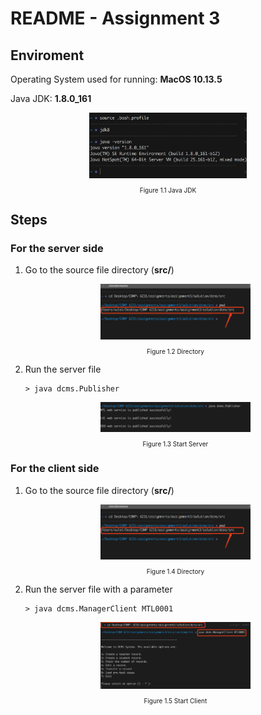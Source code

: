 # README - Assignment 3

## Enviroment

Operating System used for running:	**MacOS 10.13.5**

Java JDK: **1.8.0_161**

<div align=center>
<img alt="JDK" src="report/images/jdk8.png" width="50%" height="50%">
<p style="font-size:10px;font-color:#969696">Figure 1.1 Java JDK</p>
</div>

## Steps

### For the server side

1. Go to the source file directory (**src/**)

	<div align=center>
	<img alt="RUN Directory" src="report/images/run_dir.png" width="50%" height="50%">
	<p style="font-size:10px;font-color:#969696">Figure 	1.2 Directory</p>
	</div>

2. Run the server file

	```
	> java dcms.Publisher
	```

	<div align=center>
	<img alt="Start Server" src="report/images/start_server.png" width="50%" height="50%">
	<p style="font-size:10px;font-color:#969696">Figure 	1.3 Start Server</p>
	</div>

### For the client side

1. Go to the source file directory (**src/**)

	<div align=center>
	<img alt="RUN Directory" src="report/images/run_dir.png" width="50%" height="50%">
	<p style="font-size:10px;font-color:#969696">Figure 	1.4 Directory</p>
	</div>

2. Run the server file with a parameter

	```
	> java dcms.ManagerClient MTL0001
	```

	<div align=center>
	<img alt="Start Client" src="report/images/start_client.png" width="50%" height="50%">
	<p style="font-size:10px;font-color:#969696">Figure 	1.5 Start Client</p>
	</div>